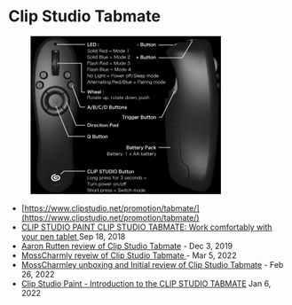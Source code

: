# Clip Studio Tabmate

<div align="left">

<figure><img src="../.gitbook/assets/tabmate_info_en (1).jpg" alt="" width="343"><figcaption></figcaption></figure>

</div>

* [https://www.clipstudio.net/promotion/tabmate/](https://www.clipstudio.net/promotion/tabmate/)
* [CLIP STUDIO PAINT CLIP STUDIO TABMATE: Work comfortably with your pen tablet ](https://www.youtube.com/watch?v=coeYw2YptX0)Sep 18, 2018
* [Aaron Rutten review of Clip Studio Tabmate](https://www.youtube.com/watch?v=1VSZC70irIY) - Dec 3, 2019
* [MossCharmly reveiw of Clip Studio Tabmate ](https://www.youtube.com/watch?v=mHJNqNsh9GM)- Mar 5, 2022
* [MossCharmley unboxing and Initial review of Clip Studio Tabmate](https://www.youtube.com/watch?v=iWIkEQ-7ZQ4) - Feb 26, 2022
* [Clip Studio Paint - Introduction to the CLIP STUDIO TABMATE](https://www.youtube.com/watch?v=Hy3wvr5vbgQ) Jan 6, 2022
